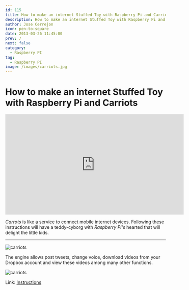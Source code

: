 ```yaml
---
id: 115
title: How to make an internet Stuffed Toy with Raspberry Pi and Carriots
description: How to make an internet Stuffed Toy with Raspberry Pi and Carriots
author: Jose Cerrejon
icon: pen-to-square
date: 2013-03-26 11:45:00
prev: /
next: false
category:
  - Raspberry PI
tag:
  - Raspberry PI
image: /images/carriots.jpg
---
```


# How to make an internet Stuffed Toy with Raspberry Pi and Carriots

<iframe width="560" height="315" src="http://www.youtube.com/embed/QBq8DtiPs8Y?rel=0" frameborder="0" allowfullscreen></iframe>

*Carrots* is like a service to connect mobile internet devices. Following these instructions will have a teddy-cyborg with *Raspberry Pi's* hearted that will delight the little kids.

- - -
![carriots](/images/carriots.jpg)

The engine allows post tweets, change voice, download videos from your Dropbox account and view these videos among many other functions.

![carriots](/images/carrios_toy.jpg)

Link: [Instructions](https://www.carriots.com/community/domokun_iot_example_internet_stuffed_toy)